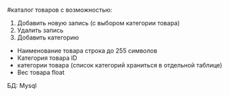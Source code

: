 #каталог товаров с возможностью:

1. Добавить новую запись (с выбором категории товара)
2. Удалить запись
3. Добавить категорию

- Наименование товара строка
до 255 символов
- Категория товара ID
- категории товара (список категорий храниться в отдельной
таблице)
- Вес товара float

БД: Mysql
